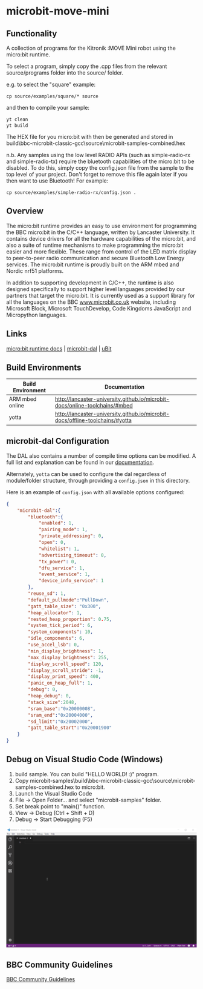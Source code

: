 # microbit-move-mini

## Functionality

A collection of programs for the Kitronik :MOVE Mini robot using the micro:bit runtime.

To select a program, simply copy the .cpp files from the relevant source/programs folder into the source/ folder.

e.g. to select the "square" example:

```
cp source/examples/square/* source
```

and then to compile your sample:

```
yt clean
yt build
```

The HEX file for you micro:bit with then be generated and stored in build\bbc-microbit-classic-gcc\source\microbit-samples-combined.hex

n.b. Any samples using the low level RADIO APIs (such as simple-radio-rx and simple-radio-tx) require the bluetooth capabilities of the
micro:bit to be disabled. To do this, simply copy the config.json file from the sample to the top level of your project. Don't forget to
remove this file again later if you then want to use Bluetooth! For example:


```
cp source/examples/simple-radio-rx/config.json .
```


## Overview

The micro:bit runtime provides an easy to use environment for programming the BBC micro:bit in the C/C++ language, written by Lancaster University. It contains device drivers for all the hardware capabilities of the micro:bit, and also a suite of runtime mechanisms to make programming the micro:bit easier and more flexible. These range from control of the LED matrix display to peer-to-peer radio communication and secure Bluetooth Low Energy services. The micro:bit runtime is proudly built on the ARM mbed and Nordic nrf51 platforms.

In addition to supporting development in C/C++, the runtime is also designed specifically to support higher level languages provided by our partners that target the micro:bit. It is currently used as a support library for all the languages on the BBC www.microbit.co.uk website, including Microsoft Block, Microsoft TouchDevelop, Code Kingdoms JavaScript and Micropython languages.

## Links

[micro:bit runtime docs](http://lancaster-university.github.io/microbit-docs/) | [microbit-dal](https://github.com/lancaster-university/microbit-dal) |  [uBit](https://github.com/lancaster-university/microbit)

## Build Environments

| Build Environment | Documentation |
| ------------- |-------------|
| ARM mbed online | http://lancaster-university.github.io/microbit-docs/online-toolchains/#mbed |
| yotta  | http://lancaster-university.github.io/microbit-docs/offline-toolchains/#yotta |

##  microbit-dal Configuration

The DAL also contains a number of compile time options can be modified. A full list and explanation
can be found in our [documentation](http://lancaster-university.github.io/microbit-docs/advanced/#compile-time-options-with-microbitconfigh).

Alternately, `yotta` can be used to configure the dal regardless of module/folder structure, through providing a
`config.json` in this directory.

Here is an example of `config.json` with all available options configured:
```json
{
    "microbit-dal":{
        "bluetooth":{
            "enabled": 1,
            "pairing_mode": 1,
            "private_addressing": 0,
            "open": 0,
            "whitelist": 1,
            "advertising_timeout": 0,
            "tx_power": 0,
            "dfu_service": 1,
            "event_service": 1,
            "device_info_service": 1
        },
        "reuse_sd": 1,
        "default_pullmode":"PullDown",
        "gatt_table_size": "0x300",
        "heap_allocator": 1,
        "nested_heap_proportion": 0.75,
        "system_tick_period": 6,
        "system_components": 10,
        "idle_components": 6,
        "use_accel_lsb": 0,
        "min_display_brightness": 1,
        "max_display_brightness": 255,
        "display_scroll_speed": 120,
        "display_scroll_stride": -1,
        "display_print_speed": 400,
        "panic_on_heap_full": 1,
        "debug": 0,
        "heap_debug": 0,
        "stack_size":2048,
        "sram_base":"0x20000008",
        "sram_end":"0x20004000",
        "sd_limit":"0x20002000",
        "gatt_table_start":"0x20001900"
    }
}
```
##  Debug on Visual Studio Code (Windows)

1. build sample. You can build "HELLO WORLD! :)" program.
2. Copy microbit-samples\build\bbc-microbit-classic-gcc\source\microbit-samples-combined.hex to micro:bit.
3. Launch the Visual Studio Code
4. File -> Open Folder... and select "microbit-samples" folder.
5. Set break point to "main()" function.
6. View -> Debug (Ctrl + Shift + D)
7. Debug -> Start Debugging (F5)

![Debug on Visual Studio Code](/debugOnVisualStudioCode.gif)

## BBC Community Guidelines

[BBC Community Guidelines](https://www.microbit.co.uk/help#sect_cg)

